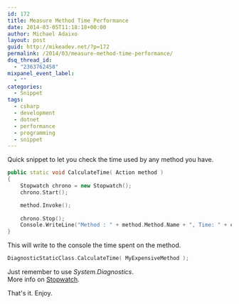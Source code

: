 ```yaml
---
id: 172
title: Measure Method Time Performance
date: 2014-03-05T11:18:18+00:00
author: Michael Adaixo
layout: post
guid: http://mikeadev.net/?p=172
permalink: /2014/03/measure-method-time-performance/
dsq_thread_id:
  - "2363762458"
mixpanel_event_label:
  - ""
categories:
  - Snippet
tags:
  - csharp
  - development
  - dotnet
  - performance
  - programming
  - snippet
---
```

Quick snippet to let you check the time used by any method you have.

```cpp
public static void CalculateTime( Action method )
{
    Stopwatch chrono = new Stopwatch();
    chrono.Start();

    method.Invoke();
            
    chrono.Stop();
    Console.WriteLine("Method : " + method.Method.Name + ", Time: " + chrono.ElapsedMilliseconds + " (ms)");
}
```

This will write to the console the time spent on the method.

```cpp
DiagnosticStaticClass.CalculateTime( MyExpensiveMethod );
```

Just remember to use _System.Diagnostics_.  
More info on <a title="MSDN Stopwatch" href="http://msdn.microsoft.com/en-us/library/system.diagnostics.stopwatch(v=vs.110).aspx" target="_blank" rel="noopener noreferrer">Stopwatch</a>.

That's it. Enjoy.